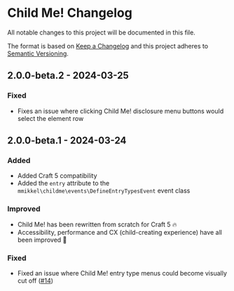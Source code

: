 # Child Me! Changelog

All notable changes to this project will be documented in this file.

The format is based on [Keep a Changelog](http://keepachangelog.com/) and this project adheres to [Semantic Versioning](http://semver.org/).

## 2.0.0-beta.2 - 2024-03-25
### Fixed 
- Fixes an issue where clicking Child Me! disclosure menu buttons would select the element row

## 2.0.0-beta.1 - 2024-03-24
### Added
- Added Craft 5 compatibility
- Added the `entry` attribute to the `mmikkel\childme\events\DefineEntryTypesEvent` event class
### Improved
- Child Me! has been rewritten from scratch for Craft 5 🔥
- Accessibility, performance and CX (child-creating experience) have all been improved 🎉
### Fixed
- Fixed an issue where Child Me! entry type menus could become visually cut off ([#14](https://github.com/mmikkel/ChildMe-Craft/issues/14))
